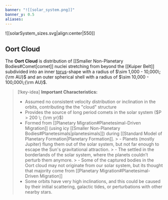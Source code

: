 ```yaml
---
banner: "![[solar_system.png]]"
banner_y: 0.5
aliases:
---
```


![[solarSystem_sizes.svg|align:center|550]]

## Oort Cloud

The **Oort Cloud** is distribution of [[Smaller Non-Planetary Bodies#Comet|comet]] nuclei stretching from beyond the [[Kuiper Belt]] subdivided into an inner [torus](https://en.wikipedia.org/wiki/Torus "Torus")-shape with a radius of $\sim 1,000 - 10,000\;{\rm AU}$ and an outer spherical shell with a radius of $\sim 10,000 - 100,000\;{\rm AU}$.

> [!key-idea] **Important Characteristics:**
> - Assumed no consistent velocity distribution or inclination in the orbits, contributing the the "cloud" structure
> - Provides the source of long period comets in the solar system ($P > 200 \; {\rm yr}$)
> - Formed from [[Planetary Migration#Planetesimal-Driven Migration]] (using icy [[Smaller Non-Planetary Bodies#Planetesimals|planetesimals]]) during [[Standard Model of Planetary Formation|Planetary Formation]].
	> - Planets (mostly Jupiter) flung them out of the solar system, but not far enough to escape the Sun's gravitational attraction.
	> - The settled in the borderlands of the solar system, where the planets couldn’t perturb them anymore.
	> - Some of the captured bodies in the Oort cloud may not originate from our solar system, but its thought that majority come from [[Planetary Migration#Planetesimal-Driven Migration]]
> - Some orbits have very high inclinations, and this could be caused by their initial scattering, galactic tides, or perturbations with other nearby stars.
	




